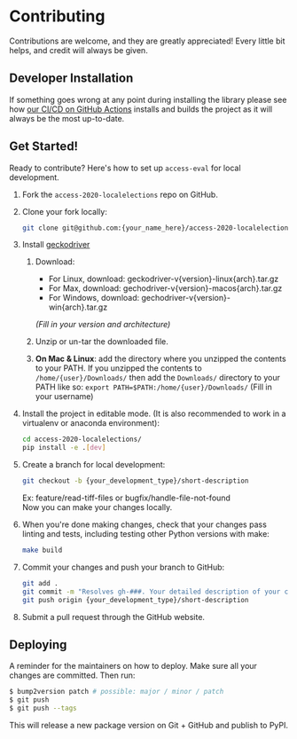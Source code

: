 # Contributing

Contributions are welcome, and they are greatly appreciated! Every little bit
helps, and credit will always be given.

## Developer Installation

If something goes wrong at any point during installing the library please see how
[our CI/CD on GitHub Actions](.github/workflows/build-main.yml) installs and builds the
project as it will always be the most up-to-date.

## Get Started!

Ready to contribute? Here's how to set up `access-eval` for local development.

1. Fork the `access-2020-localelections` repo on GitHub.

2. Clone your fork locally:

    ```bash
    git clone git@github.com:{your_name_here}/access-2020-localelections.git
    ```

3. Install [geckodriver](https://github.com/mozilla/geckodriver/releases)

    1. Download:

        - For Linux, download: geckodriver-v{version}-linux{arch}.tar.gz
        - For Max, download: gechodriver-v{version}-macos{arch}.tar.gz
        - For Windows, download: gechodriver-v{version}-win{arch}.tar.gz

        _(Fill in your version and architecture)_

    2. Unzip or un-tar the downloaded file.

    3. **On Mac & Linux**: add the directory where you unzipped the contents to your PATH.
       If you unzipped the contents to `/home/{user}/Downloads/` then add the `Downloads/`
       directory to your PATH like so: `export PATH=$PATH:/home/{user}/Downloads/`
       (Fill in your username)

4. Install the project in editable mode. (It is also recommended to work in a virtualenv or anaconda environment):

    ```bash
    cd access-2020-localelections/
    pip install -e .[dev]
    ```

5. Create a branch for local development:

    ```bash
    git checkout -b {your_development_type}/short-description
    ```

    Ex: feature/read-tiff-files or bugfix/handle-file-not-found<br>
    Now you can make your changes locally.

6. When you're done making changes, check that your changes pass linting and
   tests, including testing other Python versions with make:

    ```bash
    make build
    ```

7. Commit your changes and push your branch to GitHub:

    ```bash
    git add .
    git commit -m "Resolves gh-###. Your detailed description of your changes."
    git push origin {your_development_type}/short-description
    ```

8. Submit a pull request through the GitHub website.

## Deploying

A reminder for the maintainers on how to deploy.
Make sure all your changes are committed.
Then run:

```bash
$ bump2version patch # possible: major / minor / patch
$ git push
$ git push --tags
```

This will release a new package version on Git + GitHub and publish to PyPI.
